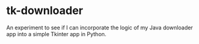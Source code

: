 # tk-downloader
An experiment to see if I can incorporate the logic of my Java downloader app into a simple Tkinter app in Python. 
